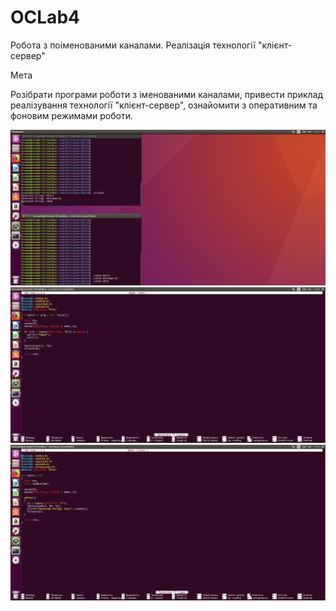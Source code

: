 # OCLab4
Робота з поіменованими каналами. Реалізація технології "клієнт-сервер"

Мета

Розібрати програми роботи з іменованими каналами, привести приклад реалізування технології "клієнт-сервер", ознайомити з оперативним та фоновим режимами роботи.

![](https://github.com/MrWade0405/OCLab4/blob/master/OClab4(1).png)
![](https://github.com/MrWade0405/OCLab4/blob/master/OClab4(2).png)
![](https://github.com/MrWade0405/OCLab4/blob/master/OClab4(3).png)
